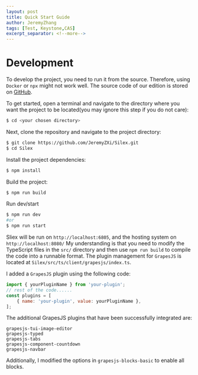 ```yaml
---
layout: post
title: Quick Start Guide
author: JeremyZhang
tags: [Test, Keystone,CAS]
excerpt_separator: <!--more-->
---
```

<!--more-->
# Development

To develop the project, you need to run it from the source. Therefore, using `Docker` or `npx` might not work well. The source code of our edition is stored on [GitHub](https://github.com/JeremyZXi/Silex).

To get started, open a terminal and navigate to the directory where you want the project to be located(you may ignore this step if you do not care):

```sh
$ cd <your chosen directory>
```

Next, clone the repository and navigate to the project directory:

```sh
$ git clone https://github.com/JeremyZXi/Silex.git
$ cd Silex
```

Install the project dependencies:

```sh
$ npm install
```

Build the project:

```sh
$ npm run build
```
Run dev/start
```sh
$ npm run dev
#or
$ npm run start
```
Sliex will be run on `http://localhost:6805`, and the hosting system on `http://localhost:8080/`
My understanding is that you need to modify the TypeScript files in the `src/` directory and then use `npm run build` to compile the code into a runnable format. The plugin management for `GrapesJS` is located at `Silex/src/ts/client/grapesjs/index.ts`.

I added a `GrapesJS` plugin using the following code:

```javascript
import { yourPluginName } from 'your-plugin';
// rest of the code......
const plugins = [
    { name: 'your-plugin', value: yourPluginName },
];
```
The additional GrapesJS plugins that have been successfully integrated are:

```
grapesjs-tui-image-editor
grapesjs-typed
grapesjs-tabs
grapesjs-component-countdown
grapesjs-navbar
```

Additionally, I modified the options in `grapesjs-blocks-basic` to enable all blocks.
